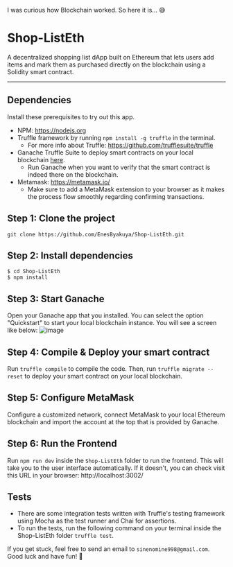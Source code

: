 I was curious how Blockchain worked. So here it is... 😅

# Shop-ListEth
A decentralized shopping list dApp built on Ethereum that lets users add items and mark them as purchased directly on the blockchain using a Solidity smart contract.

---

## Dependencies
Install these prerequisites to try out this app.
- NPM: https://nodejs.org
- Truffle framework by running `npm install -g truffle` in the terminal.
  - For more info about Truffle: https://github.com/trufflesuite/truffle
- Ganache Truffle Suite to deploy smart contracts on your local blockchain [here](https://archive.trufflesuite.com/ganache/).
  - Run Ganache when you want to verify that the smart contract is indeed there on the blockchain.
- Metamask: https://metamask.io/
  - Make sure to add a MetaMask extension to your browser as it makes the process flow smoothly regarding confirming transactions.

## Step 1: Clone the project
`git clone https://github.com/EnesByakuya/Shop-ListEth.git`

## Step 2: Install dependencies
```
$ cd Shop-ListEth
$ npm install
```

## Step 3: Start Ganache
Open your Ganache app that you installed. You can select the option "Quickstart" to start your local blockchain instance. You will see a screen like below:
![image](https://github.com/user-attachments/assets/c457fc06-5050-40d3-9325-f5e875b17b85)

## Step 4: Compile & Deploy your smart contract
Run `truffle compile` to compile the code. Then, run `truffle migrate --reset` to deploy your smart contract on your local blockchain.

## Step 5: Configure MetaMask
Configure a customized network, connect MetaMask to your local Ethereum blockchain and import the account at the top that is provided by Ganache.

## Step 6: Run the Frontend
Run `npm run dev` inside the `Shop-ListEth` folder to run the frontend. This will take you to the user interface automatically. If it doesn't, you can check visit this URL in your browser: http://localhost:3002/

## Tests
- There are some integration tests written with Truffle's testing framework using Mocha as the test runner and Chai for assertions. 
- To run the tests, run the following command on your terminal inside the Shop-ListEth folder `truffle test`.

If you get stuck, feel free to send an email to `sinenomine998@gmail.com`. Good luck and have fun! 🙂

